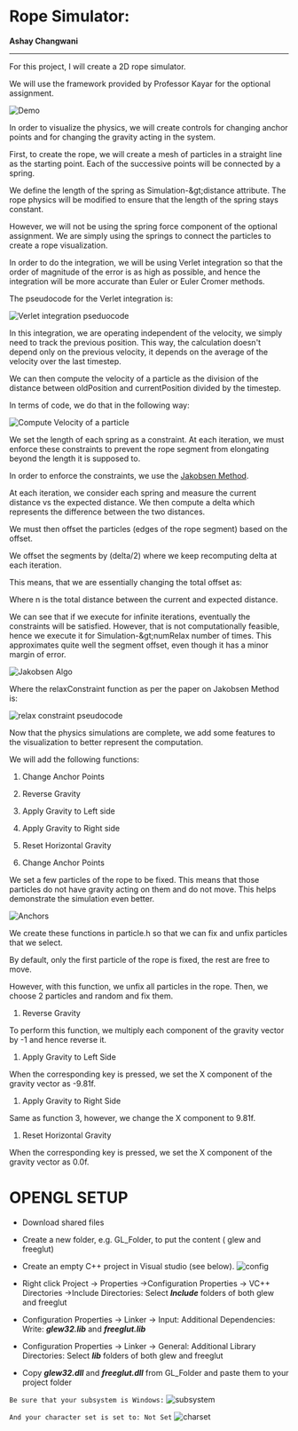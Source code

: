# **Rope Simulator:**

**Ashay Changwani**
___
For this project, I will create a 2D rope simulator.

We will use the framework provided by Professor Kayar for the optional assignment.

![Demo](images/demo.gif)

In order to visualize the physics, we will create controls for changing anchor points and for changing the gravity acting in the system.

First, to create the rope, we will create a mesh of particles in a straight line as the starting point. Each of the successive points will be connected by a spring.

We define the length of the spring as Simulation-\&gt;distance attribute. The rope physics will be modified to ensure that the length of the spring stays constant.

However, we will not be using the spring force component of the optional assignment. We are simply using the springs to connect the particles to create a rope visualization.

In order to do the integration, we will be using Verlet integration so that the order of magnitude of the error is as high as possible, and hence the integration will be more accurate than Euler or Euler Cromer methods.

The pseudocode for the Verlet integration is:

![Verlet integration pseduocode](images/verletPseudocode.png)

In this integration, we are operating independent of the velocity, we simply need to track the previous position. This way, the calculation doesn&#39;t depend only on the previous velocity, it depends on the average of the velocity over the last timestep.

We can then compute the velocity of a particle as the division of the distance between oldPosition and currentPosition divided by the timestep.

In terms of code, we do that in the following way:

![Compute Velocity of a particle](images/computeVelocity.png)

We set the length of each spring as a constraint. At each iteration, we must enforce these constraints to prevent the rope segment from elongating beyond the length it is supposed to.

In order to enforce the constraints, we use the [Jakobsen Method](https://www.cs.cmu.edu/afs/cs/academic/class/15462-s13/www/lec_slides/Jakobsen.pdf).

At each iteration, we consider each spring and measure the current distance vs the expected distance. We then compute a delta which represents the difference between the two distances.

We must then offset the particles (edges of the rope segment) based on the offset.

We offset the segments by (delta/2) where we keep recomputing delta at each iteration.

This means, that we are essentially changing the total offset as:

Where n is the total distance between the current and expected distance.

We can see that if we execute for infinite iterations, eventually the constraints will be satisfied. However, that is not computationally feasible, hence we execute it for Simulation-\&gt;numRelax number of times. This approximates quite well the segment offset, even though it has a minor margin of error.

![Jakobsen Algo](images/jakobsen.png)

Where the relaxConstraint function as per the paper on Jakobsen Method is:

![relax constraint pseudocode](images/relaxConstraintPseudocode.png)

Now that the physics simulations are complete, we add some features to the visualization to better represent the computation.

We will add the following functions:

1. Change Anchor Points
2. Reverse Gravity
3. Apply Gravity to Left side
4. Apply Gravity to Right side
5. Reset Horizontal Gravity

1. Change Anchor Points

We set a few particles of the rope to be fixed. This means that those particles do not have gravity acting on them and do not move. This helps demonstrate the simulation even better.

![Anchors](images/anchors.png)

We create these functions in particle.h so that we can fix and unfix particles that we select.

By default, only the first particle of the rope is fixed, the rest are free to move.

However, with this function, we unfix all particles in the rope. Then, we choose 2 particles and random and fix them.

1. Reverse Gravity

To perform this function, we multiply each component of the gravity vector by -1 and hence reverse it.

1. Apply Gravity to Left Side

When the corresponding key is pressed, we set the X component of the gravity vector as -9.81f.

1. Apply Gravity to Right Side

Same as function 3, however, we change the X component to 9.81f.

1. Reset Horizontal Gravity

When the corresponding key is pressed, we set the X component of the gravity vector as 0.0f.


# OPENGL	SETUP

- Download shared files
- Create a new folder, e.g. GL_Folder, to put the content ( glew and freeglut)
- Create an empty C++ project in Visual studio (see below).
![config](images/config.png)

- Right click Project &rarr; Properties &rarr;Configuration Properties &rarr; VC++ Directories &rarr;Include Directories:
    Select **_Include_** folders of both glew and freeglut
- Configuration Properties &rarr; Linker &rarr; Input:
    Additional Dependencies:
    Write: **_glew32.lib_** and **_freeglut.lib_**
- Configuration Properties &rarr; Linker &rarr; General:
    Additional Library Directories:
    Select **_lib_** folders of both glew and freeglut
- Copy **_glew32.dll_** and **_freeglut.dll_** from GL_Folder and paste them to your project folder

`
Be sure that your subsystem is Windows:
`
![subsystem](images/subsystem.png)

`
And your character set is set to: Not Set
`
![charset](images/charset.png)

